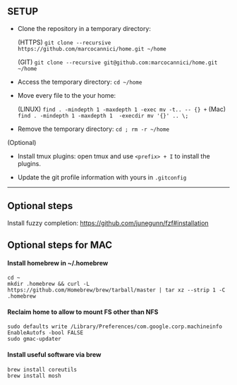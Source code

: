 ## SETUP
* Clone the repository in a temporary directory:

  (HTTPS) `git clone --recursive https://github.com/marcocannici/home.git ~/home`
  
  (GIT) `git clone --recursive git@github.com:marcocannici/home.git ~/home`

* Access the temporary directory: `cd ~/home`

* Move every file to the your home:

  (LINUX) `find . -mindepth 1 -maxdepth 1 -exec mv -t.. -- {} +`
  (Mac) `find . -mindepth 1 -maxdepth 1  -execdir mv '{}' .. \;`
  
* Remove the temporary directory: `cd ; rm -r ~/home`

(Optional)
* Install tmux plugins: open tmux and use `<prefix> + I` to install the plugins.

* Update the git profile information with yours in `.gitconfig`
---

## Optional steps
Install fuzzy completion:
https://github.com/junegunn/fzf#installation

## Optional steps for MAC
#### Install homebrew in ~/.homebrew
```
cd ~
mkdir .homebrew && curl -L https://github.com/Homebrew/brew/tarball/master | tar xz --strip 1 -C .homebrew
```

#### Reclaim home to allow to mount FS other than NFS
```
sudo defaults write /Library/Preferences/com.google.corp.machineinfo EnableAutofs -bool FALSE
sudo gmac-updater
```

#### Install useful software via brew
```
brew install coreutils
brew install mosh
```
